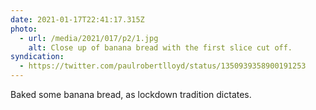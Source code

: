 ```yaml
---
date: 2021-01-17T22:41:17.315Z
photo:
  - url: /media/2021/017/p2/1.jpg
    alt: Close up of banana bread with the first slice cut off.
syndication:
  - https://twitter.com/paulrobertlloyd/status/1350939358900191253
---
```


Baked some banana bread, as lockdown tradition dictates.
